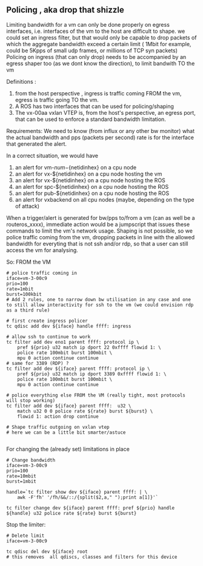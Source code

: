 ## Policing , aka drop that shizzle

Limiting bandwidth for a vm can only be done properly on egress interfaces, i.e. interfaces of the vm to the host are difficult to shape.
we could set an ingress filter, but that would only be capable to drop packets of which the aggregate bandwidth exceed a certain limit ( 1Mbit for example, could be 5Kpps of small udp frames, or millions of TCP syn packets)
Policing on ingress (that can only drop) needs to be accompanied by an egress shaper too (as we dont know the direction), to limit bandwith TO the vm

Definitions :
   1) from the host perspective , ingress is traffic coming FROM the vm, egress is traffic going TO the vm.
   2) A ROS has two interfaces that can be used for policing/shaping
   3) The vx-00aa vxlan VTEP is, from the host's perspective, an egress port, that can be used to enforce a standard bandwidth limitation.

Requirements:
We need to know (from influx or any other bw monitor) what the actual bandwidth and pps (packets per second) rate is for the interface that generated the alert.

In a correct situation, we would have
   1) an alert for vm-${num}-${netidinhex} on a cpu node
   2) an alert for vx-${netidinhex} on a cpu node hosting the vm
   3) an alert for vx-${netidinhex} on a cpu node hosting the ROS
   4) an alert for spc-${netidinhex} on a cpu node hosting the ROS
   5) an alert for pub-${netidinhex} on a cpu node hosting the ROS
   6) an alert for vxbackend on all cpu nodes (maybe, depending on the type of attack)

When a trigger/alert is generated for bw/pps to/from a vm (can as well be a routeros_xxxx), immediate action would be a jumpscript that issues these commands to limit the vm's network usage.
Shaping is not possible, so we police traffic coming from the vm, dropping packets in line with the allowed bandwidth for everyting that is not ssh and/or rdp, so that a user can still access the vm for analysing.

So: FROM the VM

```
# police traffic coming in
iface=vm-3-00c9
prio=100
rate=1mbit
burst=100kbit
# Add 2 rules, one to narrow down bw utilisation in any case and one to still allow interactivity for ssh to the vm (we could envision rdp as a third rule)

# first create ingress policer
tc qdisc add dev ${iface} handle ffff: ingress

# allow ssh to continue to work
tc filter add dev eno1 parent ffff: protocol ip \
    pref ${prio} u32 match ip dport 22 0xffff flowid 1: \
    police rate 100mbit burst 100mbit \
    mpu 0 action continue continue
# same for 3389 (RDP) ?
tc filter add dev ${iface} parent ffff: protocol ip \
    pref ${prio} u32 match ip dport 3389 0xffff flowid 1: \
    police rate 100mbit burst 100mbit \
    mpu 0 action continue continue

# police everything else FROM the VM (really tight, most protocols will stop working)
tc filter add dev ${iface} parent ffff:  u32 \
    match u32 0 0 police rate ${rate} burst ${burst} \
    flowid 1: action drop continue

# Shape traffic outgoing on vxlan vtep
# here we can be a little bit smarter/astuce


```

For changing the (already set) limitations in place

```
# Change bandwidth
iface=vm-3-00c9
prio=100
rate=10mbit
burst=1mbit

handle=`tc filter show dev ${iface} parent ffff: | \
    awk -F'fh' '/fh/&&/::/{split($2,a," ");print a[1]}'`

tc filter change dev ${iface} parent ffff: pref ${prio} handle ${handle} u32 police rate ${rate} burst ${burst}
```

Stop the limiter:

```
# Delete limit
iface=vm-3-00c9

tc qdisc del dev ${iface} root
# this removes  all qdiscs, classes and filters for this device
```
